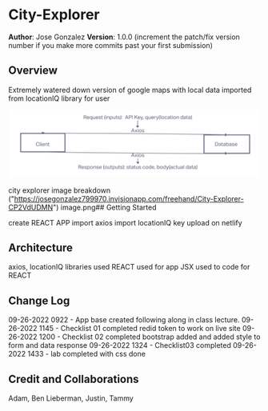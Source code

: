 # City-Explorer

**Author**: Jose Gonzalez
**Version**: 1.0.0 (increment the patch/fix version number if you make more commits past your first submission)

## Overview
<!-- Provide a high level overview of what this application is and why you are building it, beyond the fact that it's an assignment for this class. (i.e. What's your problem domain?) -->
Extremely watered down version of google maps with local data imported from locationIQ library for user 

![city-explorer lab06](./city-explorer-lab06.png)

city explorer image breakdown ("https://josegonzalez799970.invisionapp.com/freehand/City-Explorer-CP2VdUDMN")
image.png## Getting Started
<!-- What are the steps that a user must take in order to build this app on their own machine and get it running? -->
create REACT APP 
import axios 
import locationIQ key 
upload on netlify 
## Architecture
<!-- Provide a detailed description of the application design. What technologies (languages, libraries, etc) you're using, and any other relevant design information. -->
axios, locationIQ libraries used 
REACT used for app 
JSX used to code for REACT

## Change Log
<!-- Use this area to document the iterative changes made to your application as each feature is successfully implemented. Use time stamps. Here's an example:

01-01-2001 4:59pm - Application now has a fully-functional express server, with a GET route for the location resource. -->

09-26-2022 0922 - App base created following along in class lecture.
09-26-2022 1145 - Checklist 01 completed redid token to work on live site
09-26-2022 1200 - Checklist 02 completed bootstrap added and added style to 
form and data response 
09-26-2022 1324 - Checklist03 completed 
09-26-2022 1433 - lab completed with css done 
## Credit and Collaborations
<!-- Give credit (and a link) to other people or resources that helped you build this application. -->

Adam, Ben Lieberman, Justin, Tammy 